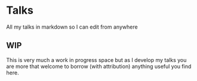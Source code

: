 # Talks

All my talks in markdown so I can edit from anywhere


## WIP
This is very much a work in progress space but as I develop my talks you are more that welcome to borrow (with attribution) anything useful you find here. 
